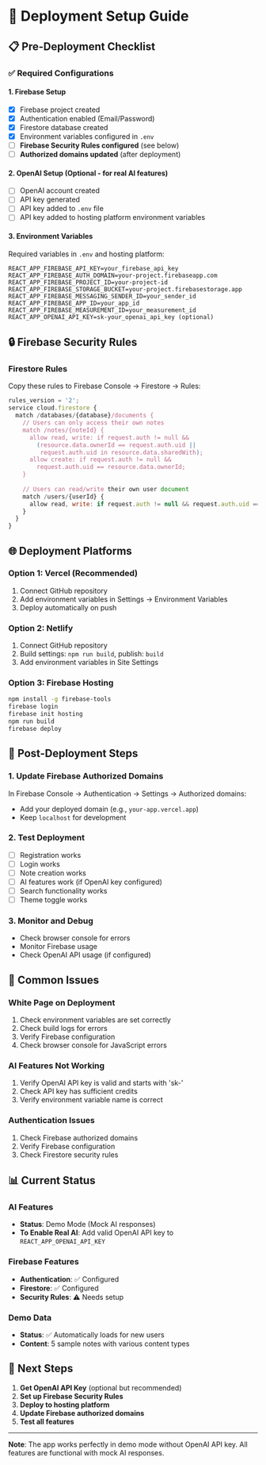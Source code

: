 # 🚀 Deployment Setup Guide

## 📋 Pre-Deployment Checklist

### ✅ Required Configurations

#### 1. Firebase Setup
- [x] Firebase project created
- [x] Authentication enabled (Email/Password)
- [x] Firestore database created
- [x] Environment variables configured in `.env`
- [ ] **Firebase Security Rules configured** (see below)
- [ ] **Authorized domains updated** (after deployment)

#### 2. OpenAI Setup (Optional - for real AI features)
- [ ] OpenAI account created
- [ ] API key generated
- [ ] API key added to `.env` file
- [ ] API key added to hosting platform environment variables

#### 3. Environment Variables
Required variables in `.env` and hosting platform:
```
REACT_APP_FIREBASE_API_KEY=your_firebase_api_key
REACT_APP_FIREBASE_AUTH_DOMAIN=your-project.firebaseapp.com
REACT_APP_FIREBASE_PROJECT_ID=your-project-id
REACT_APP_FIREBASE_STORAGE_BUCKET=your-project.firebasestorage.app
REACT_APP_FIREBASE_MESSAGING_SENDER_ID=your_sender_id
REACT_APP_FIREBASE_APP_ID=your_app_id
REACT_APP_FIREBASE_MEASUREMENT_ID=your_measurement_id
REACT_APP_OPENAI_API_KEY=sk-your_openai_api_key (optional)
```

## 🔒 Firebase Security Rules

### Firestore Rules
Copy these rules to Firebase Console → Firestore → Rules:

```javascript
rules_version = '2';
service cloud.firestore {
  match /databases/{database}/documents {
    // Users can only access their own notes
    match /notes/{noteId} {
      allow read, write: if request.auth != null && 
        (resource.data.ownerId == request.auth.uid || 
         request.auth.uid in resource.data.sharedWith);
      allow create: if request.auth != null && 
        request.auth.uid == resource.data.ownerId;
    }
    
    // Users can read/write their own user document
    match /users/{userId} {
      allow read, write: if request.auth != null && request.auth.uid == userId;
    }
  }
}
```

## 🌐 Deployment Platforms

### Option 1: Vercel (Recommended)
1. Connect GitHub repository
2. Add environment variables in Settings → Environment Variables
3. Deploy automatically on push

### Option 2: Netlify
1. Connect GitHub repository
2. Build settings: `npm run build`, publish: `build`
3. Add environment variables in Site Settings

### Option 3: Firebase Hosting
```bash
npm install -g firebase-tools
firebase login
firebase init hosting
npm run build
firebase deploy
```

## 🔧 Post-Deployment Steps

### 1. Update Firebase Authorized Domains
In Firebase Console → Authentication → Settings → Authorized domains:
- Add your deployed domain (e.g., `your-app.vercel.app`)
- Keep `localhost` for development

### 2. Test Deployment
- [ ] Registration works
- [ ] Login works
- [ ] Note creation works
- [ ] AI features work (if OpenAI key configured)
- [ ] Search functionality works
- [ ] Theme toggle works

### 3. Monitor and Debug
- Check browser console for errors
- Monitor Firebase usage
- Check OpenAI API usage (if configured)

## 🚨 Common Issues

### White Page on Deployment
1. Check environment variables are set correctly
2. Check build logs for errors
3. Verify Firebase configuration
4. Check browser console for JavaScript errors

### AI Features Not Working
1. Verify OpenAI API key is valid and starts with 'sk-'
2. Check API key has sufficient credits
3. Verify environment variable name is correct

### Authentication Issues
1. Check Firebase authorized domains
2. Verify Firebase configuration
3. Check Firestore security rules

## 📊 Current Status

### AI Features
- **Status**: Demo Mode (Mock AI responses)
- **To Enable Real AI**: Add valid OpenAI API key to `REACT_APP_OPENAI_API_KEY`

### Firebase Features
- **Authentication**: ✅ Configured
- **Firestore**: ✅ Configured
- **Security Rules**: ⚠️ Needs setup

### Demo Data
- **Status**: ✅ Automatically loads for new users
- **Content**: 5 sample notes with various content types

## 🎯 Next Steps

1. **Get OpenAI API Key** (optional but recommended)
2. **Set up Firebase Security Rules**
3. **Deploy to hosting platform**
4. **Update Firebase authorized domains**
5. **Test all features**

---

**Note**: The app works perfectly in demo mode without OpenAI API key. All features are functional with mock AI responses.
